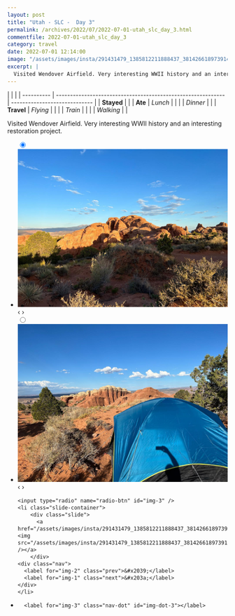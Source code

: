```yaml
---
layout: post
title: "Utah - SLC -  Day 3"
permalink: /archives/2022/07/2022-07-01-utah_slc_day_3.html
commentfile: 2022-07-01-utah_slc_day_3
category: travel
date: 2022-07-01 12:14:00
image: "/assets/images/insta/291431479_1385812211888437_3814266189739149439_n_18213073141152832.jpg"
excerpt: |
  Visited Wendover Airfield. Very interesting WWII history and an interesting restoration project.
---
```


|            |                                                              |
| ---------- | ------------------------------------------------------------ | ----------------------------- |
| **Stayed** |  |
| **Ate**    | _Lunch_                                                      |          |
|            | _Dinner_                                                     |          |
| **Travel** | _Flying_                                                     |          |
|            | _Train_                                                      |          |
|            | _Walking_                                                    |          |


Visited Wendover Airfield. Very interesting WWII history and an interesting restoration project.


<ul class="slides">
    <input type="radio" name="radio-btn" id="img-1" checked="checked" />
    <li class="slide-container">
        <div class="slide">
          <a href="/assets/images/insta/291186599_1230266211065564_8236595664530107285_n_18171820408238766.jpg"><img src="/assets/images/insta/291186599_1230266211065564_8236595664530107285_n_18171820408238766.jpg" /></a>
        </div>
    <div class="nav">
      <label for="img-3" class="prev">&#x2039;</label>
      <label for="img-2" class="next">&#x203a;</label>
    </div>
    </li>
        <input type="radio" name="radio-btn" id="img-2"  />
    <li class="slide-container">
        <div class="slide">
          <a href="/assets/images/insta/291814748_584770156416901_4640057166475569628_n_17911678658553641.jpg"><img src="/assets/images/insta/291814748_584770156416901_4640057166475569628_n_17911678658553641.jpg" /></a>
        </div>
    <div class="nav">
      <label for="img-1" class="prev">&#x2039;</label>
      <label for="img-3" class="next">&#x203a;</label>
    </div>
    </li>
    
    <input type="radio" name="radio-btn" id="img-3" />
    <li class="slide-container">
        <div class="slide">
          <a href="/assets/images/insta/291431479_1385812211888437_3814266189739149439_n_18213073141152832.jpg"><img src="/assets/images/insta/291431479_1385812211888437_3814266189739149439_n_18213073141152832.jpg" /></a>
        </div>
    <div class="nav">
      <label for="img-2" class="prev">&#x2039;</label>
      <label for="img-1" class="next">&#x203a;</label>
    </div>
    </li>
			
<li class="nav-dots">
      <label for="img-1" class="nav-dot" id="img-dot-1"></label>
      <label for="img-2" class="nav-dot" id="img-dot-2"></label>

      <label for="img-3" class="nav-dot" id="img-dot-3"></label>

</li>
</ul>        
             

		